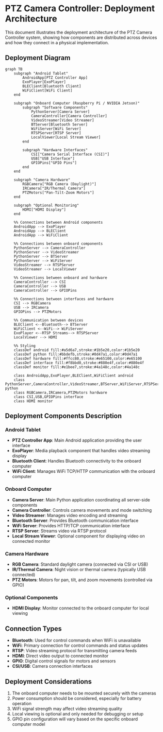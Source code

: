 # PTZ Camera Controller: Deployment Architecture

This document illustrates the deployment architecture of the PTZ Camera Controller system, showing how components are distributed across devices and how they connect in a physical implementation.

## Deployment Diagram

```mermaid
graph TB
    subgraph "Android Tablet"
        AndroidApp[PTZ Controller App]
        ExoPlayer[ExoPlayer]
        BLEClient[Bluetooth Client]
        WiFiClient[WiFi Client]
    end
    
    subgraph "Onboard Computer (Raspberry Pi / NVIDIA Jetson)"
        subgraph "Software Components"
            PythonServer[Camera Server]
            CameraController[Camera Controller]
            VideoStreamer[Video Streamer]
            BTServer[Bluetooth Server]
            WiFiServer[WiFi Server]
            RTSPServer[RTSP Server]
            LocalViewer[Local Stream Viewer]
        end
        
        subgraph "Hardware Interfaces"
            CSI["Camera Serial Interface (CSI)"]
            USB["USB Interface"]
            GPIOPins["GPIO Pins"]
        end
    end
    
    subgraph "Camera Hardware"
        RGBCamera["RGB Camera (Daylight)"]
        IRCamera["IR/Thermal Camera"]
        PTZMotors["Pan-Tilt-Zoom Motors"]
    end
    
    subgraph "Optional Monitoring"
        HDMI["HDMI Display"]
    end
    
    %% Connections between Android components
    AndroidApp --> ExoPlayer
    AndroidApp --> BLEClient
    AndroidApp --> WiFiClient
    
    %% Connections between onboard components
    PythonServer --> CameraController
    PythonServer --> VideoStreamer
    PythonServer --> BTServer
    PythonServer --> WiFiServer
    VideoStreamer --> RTSPServer
    VideoStreamer --> LocalViewer
    
    %% Connections between onboard and hardware
    CameraController --> CSI
    CameraController --> USB
    CameraController --> GPIOPins
    
    %% Connections between interfaces and hardware
    CSI --> RGBCamera
    USB --> IRCamera
    GPIOPins --> PTZMotors
    
    %% Communication between devices
    BLEClient <--Bluetooth--> BTServer
    WiFiClient <--WiFi--> WiFiServer
    ExoPlayer <--RTSP Streams--> RTSPServer
    LocalViewer --> HDMI
    
    %% Styling
    classDef android fill:#a5d6a7,stroke:#1b5e20,color:#1b5e20
    classDef python fill:#bbdefb,stroke:#0d47a1,color:#0d47a1
    classDef hardware fill:#ffcc80,stroke:#e65100,color:#e65100
    classDef interface fill:#f8bbd0,stroke:#880e4f,color:#880e4f
    classDef monitor fill:#e1bee7,stroke:#4a148c,color:#4a148c
    
    class AndroidApp,ExoPlayer,BLEClient,WiFiClient android
    class PythonServer,CameraController,VideoStreamer,BTServer,WiFiServer,RTSPServer,LocalViewer python
    class RGBCamera,IRCamera,PTZMotors hardware
    class CSI,USB,GPIOPins interface
    class HDMI monitor
```

## Deployment Components Description

### Android Tablet
- **PTZ Controller App**: Main Android application providing the user interface
- **ExoPlayer**: Media playback component that handles video streaming display
- **Bluetooth Client**: Handles Bluetooth connectivity to the onboard computer
- **WiFi Client**: Manages WiFi TCP/HTTP communication with the onboard computer

### Onboard Computer
- **Camera Server**: Main Python application coordinating all server-side components
- **Camera Controller**: Controls camera movements and mode switching
- **Video Streamer**: Manages video encoding and streaming
- **Bluetooth Server**: Provides Bluetooth communication interface
- **WiFi Server**: Provides HTTP/TCP communication interface
- **RTSP Server**: Streams video via RTSP protocol
- **Local Stream Viewer**: Optional component for displaying video on connected monitor

### Camera Hardware
- **RGB Camera**: Standard daylight camera (connected via CSI or USB)
- **IR/Thermal Camera**: Night vision or thermal camera (typically USB connected)
- **PTZ Motors**: Motors for pan, tilt, and zoom movements (controlled via GPIO)

### Optional Components
- **HDMI Display**: Monitor connected to the onboard computer for local viewing

## Connection Types
- **Bluetooth**: Used for control commands when WiFi is unavailable
- **WiFi**: Primary connection for control commands and status updates
- **RTSP**: Video streaming protocol for transmitting camera feeds
- **HDMI**: Direct video output to connected monitor
- **GPIO**: Digital control signals for motors and sensors
- **CSI/USB**: Camera connection interfaces

## Deployment Considerations
1. The onboard computer needs to be mounted securely with the cameras
2. Power consumption should be considered, especially for battery operation
3. WiFi signal strength may affect video streaming quality
4. Local viewing is optional and only needed for debugging or setup
5. GPIO pin configuration will vary based on the specific onboard computer model
